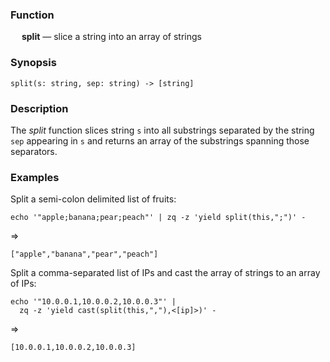 ### Function

&emsp; **split** &mdash; slice a string into an array of strings

### Synopsis

```
split(s: string, sep: string) -> [string]
```

### Description

The _split_ function slices string `s` into all substrings separated by the
string `sep` appearing in `s` and returns an array of the substrings
spanning those separators.

### Examples

Split a semi-colon delimited list of fruits:
```mdtest-command
echo '"apple;banana;pear;peach"' | zq -z 'yield split(this,";")' -
```
=>
```mdtest-output
["apple","banana","pear","peach"]
```

Split a comma-separated list of IPs and cast the array of strings to an
array of IPs:
```mdtest-command
echo '"10.0.0.1,10.0.0.2,10.0.0.3"' |
  zq -z 'yield cast(split(this,","),<[ip]>)' -
```
=>
```mdtest-output
[10.0.0.1,10.0.0.2,10.0.0.3]
```
